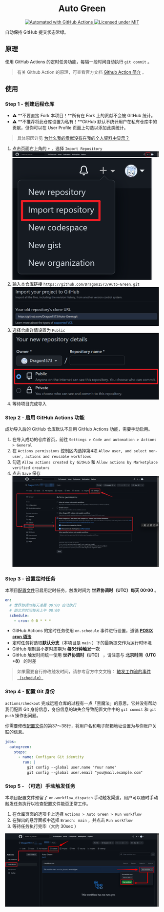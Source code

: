 <div style="text-align: center;">
  <h1>Auto Green</h1>
  <a href="https://github.com/Dragon1573/Auto-Green/actions/workflows/actions.yml">
  	<img src="https://github.com/Dragon1573/Auto-Green/actions/workflows/actions.yml/badge.svg" alt="Automated with GitHub Actions" />
  </a>
  <a href="">
    <img alt="Licensed under MIT" src="https://img.shields.io/github/license/Dragon1573/Auto-Green?color=blue&label=License&style=flat">
  </a>
</div>


自动保持 GitHub 提交状态常绿。

## 原理

使用 GitHub Actions 的定时任务功能，每隔一段时间自动执行 `git commit` 。

> 有关 Github Action 的原理，可查看官方文档 [Github Action 简介](https://docs.github.com/cn/actions/learn-github-actions/introduction-to-github-actions) 。

## 使用

### Step 1 - 创建远程仓库

- :warning: **不要直接 Fork 本项目！**所有在 Fork 上的贡献不会被 GitHub 统计。
- :warning: **不推荐将此仓库设置为私有！**GitHub 默认不统计用户在私有仓库中的贡献，但你可以在 User Profile 页面上勾选以添加此类统计。

>  具体原因详见 [为什么我的贡献没有在我的个人资料中显示？](https://docs.github.com/zh/account-and-profile/setting-up-and-managing-your-github-profile/managing-contribution-settings-on-your-profile/why-are-my-contributions-not-showing-up-on-my-profile)

1. 点击页面右上角的 `+` ，选择 `Import Repository`
   ![导航栏](./assets/image-20230219173534040.png)
   ![菜单列表](./assets/image-20230219174913747.png)
2. 输入本仓库链接 `https://github.com/Dragon1573/Auto-Green.git`
   ![导入信息](./assets/image-20230219175009040.png)
3. 选择仓库详情设置为 `Public`
   ![仓库详情](./assets/image-20230219175110677.png)
4. 等待项目完成导入

### Step 2 - 启用 GitHub Actions 功能

成功导入后的 GitHub 仓库默认不启用 GitHub Actions 功能，需要手动启用。

1. 在导入成功的仓库首页，前往 `Settings > Code and automation > Actions > General`
2. 在 `Actions permissions` 控制区内选择第4项 `Allow user, and select non-user, actions and reusable workflows`
3. 勾选 `Allow actions created by GitHub` 和 `Allow actions by Marketplace verified creators`
4. 点击 `Save` 保存
   ![启用 GitHub Actions](./assets/image-20230219210816119.png)

### Step 3 - 设置定时任务

本项目[配置文件](./.github/workflows/actions.yml)已启用定时任务，触发时间为 **世界协调时（UTC）每天 00:00** 。

```yaml
on:
  # 世界协调时每天凌晨 00:00 自动执行
  # 即北京时间每天上午 08:00
  schedule:
    - cron: 0 0 * * *
```

- GitHub Actions 的定时任务使用 `on.schedule` 事件进行设置，遵循 [**POSIX cron 语法**](https://pubs.opengroup.org/onlinepubs/9699919799/utilities/crontab.html#tag_20_25_07)
- 定时任务将选取**默认分支**（本项目是 `main` ）下的最新提交作为运行时环境
- GitHub 限制最小定时周期为 **每5分钟触发一次**
- GitHub 触发时间统一使用 **世界协调时（UTC）** ，请注意与 **北京时间（UTC +8）** 的时差

> 如果需要自行修改触发时间，请参考官方中文文档： [触发工作流的事件（`schedule`）](https://docs.github.com/zh/actions/using-workflows/events-that-trigger-workflows#schedule)

### Step 4 - 配置 Git 身份

`actions/checkout` 完成远程仓库的过程有一点「黑魔法」的意思，它并没有帮助我们配置 Git 身份信息，身份信息的缺失会导致配置文件中的 `git commit` 和 `git push` 操作出问题。

你需要修改[配置文件](./.github/workflows/actions.yml)的第37～38行，将用户名和电子邮箱地址设置为与你账户关联的信息。

```yaml
jobs:
  autogreen:
    steps:
      - name: Configure Git identity
        run: |
          git config --global user.name "Your name"
          git config --global user.email "you@mail.example.com"
```

### Step 5 - （可选）手动触发任务

本项目配置文件预留了 `on.workflow_dispatch` 手动触发渠道，用户可以随时手动触发任务执行以检查配置文件能否正常工作。

1. 在仓库页面的选项卡上选择 `Actions > Auto Green > Run workflow`
2. 在弹出的悬浮面板中选择 `Branch: main` ，并点击 `Run workflow`
3. 等待任务执行完毕（大约 30sec ）

![image-20230219212853198](./assets/image-20230219212853198.png)

